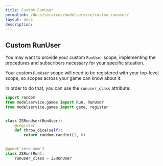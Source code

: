 ```yaml
---
title: Custom RunUser
permalink: /docs/services/modelservice/custom_runuser/
layout: docs
description:
---
```


## Custom RunUser

You may want to provide your custom `RunUser` scope, implementing the procedures and subscribers necessary for your specific situation.

Your custom `RunUser` scope will need to be registered with your top-level scope, so scopes across your game can know about it.

In order to do that, you can use the `runuser_class` attribute:

```python
import random
from modelservice.games import Run, RunUser
from modelservice.games import game, register


class ZSRunUser(RunUser):
    @register
    def throw_dice(self):
        return random.randint(1, 6)


@game('zero-sum')
class ZSRun(Run):
    runuser_class = ZSRunUser
```
